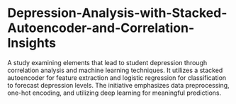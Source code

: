 # Depression-Analysis-with-Stacked-Autoencoder-and-Correlation-Insights
A study examining elements that lead to student depression through correlation analysis and machine learning techniques. It utilizes a stacked autoencoder for feature extraction and logistic regression for classification to forecast depression levels. The initiative emphasizes data preprocessing, one-hot encoding, and utilizing deep learning for meaningful predictions. 

